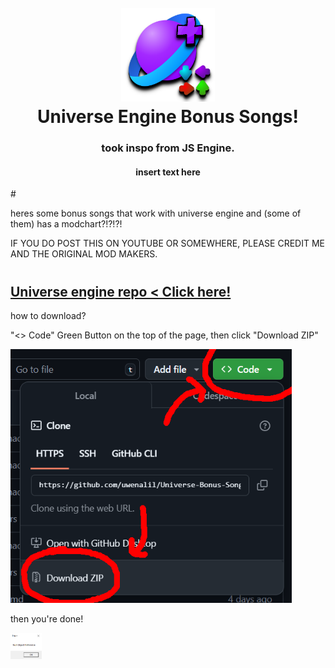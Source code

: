 <h1 align="center">
  <br>
  <a href="https://github.com/uwenalil/Universe-Bonus-Songs"><img src="universe.png" alt="universe" width="150"></a>
  <br>
  <b>Universe Engine Bonus Songs!</b>
  <br>
</h1>
<h3 align="center">
  <b>
    took inspo from JS Engine.
  </b>
</h3>
<h4 align="center">
  insert text here
</h4>
#

heres some bonus songs that work with universe engine and (some of them) has a modchart?!?!?!

IF YOU DO POST THIS ON YOUTUBE OR SOMEWHERE, PLEASE CREDIT ME AND THE ORIGINAL MOD MAKERS.

#

## [Universe engine repo < Click here!](https://github.com/VideoBotYT/Universe-Engine)

how to download?

"<> Code" Green Button on the top of the page, then click "Download ZIP"

<a href="https://github.com/uwenalil/Universe-Bonus-Songs"><img src="how2download.png" alt="how2download" width="450"></a>

then you're done!

<a href="https://github.com/uwenalil/Universe-Bonus-Songs"><img src="nullobject.png" alt="nullobject" width="50"></a>
